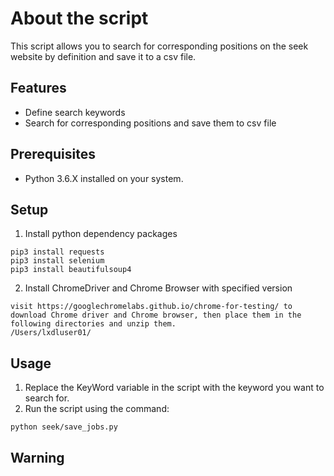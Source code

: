 # About the script

This script allows you to search for corresponding positions on the seek website by definition and save it to a csv file.

## Features

- Define search keywords
- Search for corresponding positions and save them to csv file

## Prerequisites

- Python 3.6.X installed on your system.

## Setup

1. Install python dependency packages

```
pip3 install requests
pip3 install selenium
pip3 install beautifulsoup4
```

2. Install ChromeDriver and Chrome Browser with specified version

```
visit https://googlechromelabs.github.io/chrome-for-testing/ to download Chrome driver and Chrome browser, then place them in the following directories and unzip them.
/Users/lxdluser01/
```

## Usage

1. Replace the KeyWord variable in the script with the keyword you want to search for.
2. Run the script using the command:

```
python seek/save_jobs.py
```

## Warning

